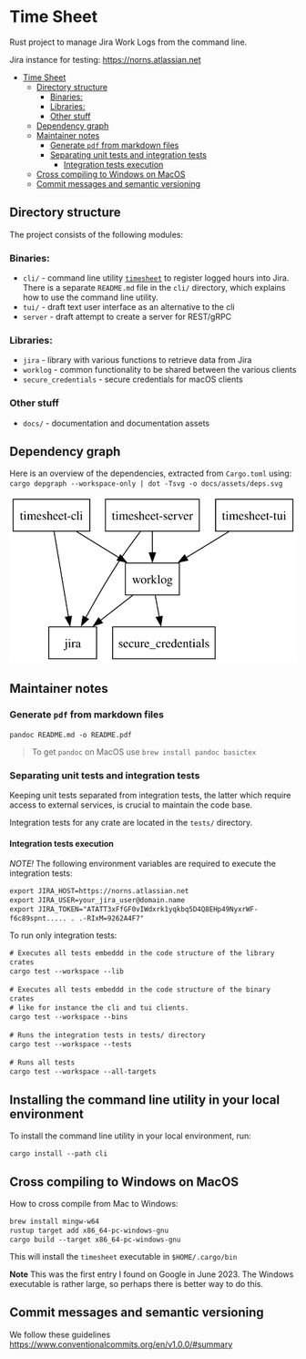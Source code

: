 
# Time Sheet

Rust project to manage Jira Work Logs from the command line.

Jira instance for testing: https://norns.atlassian.net

<!-- TOC -->
* [Time Sheet](#time-sheet)
  * [Directory structure](#directory-structure)
    * [Binaries:](#binaries)
    * [Libraries:](#libraries)
    * [Other stuff](#other-stuff)
  * [Dependency graph](#dependency-graph)
  * [Maintainer notes](#maintainer-notes)
    * [Generate `pdf` from markdown files](#generate-pdf-from-markdown-files)
    * [Separating unit tests and integration tests](#separating-unit-tests-and-integration-tests)
      * [Integration tests execution](#integration-tests-execution)
  * [Cross compiling to Windows on MacOS](#cross-compiling-to-windows-on-macos)
  * [Commit messages and semantic versioning](#commit-messages-and-semantic-versioning)
<!-- TOC -->

## Directory structure
The project consists of the following modules:

### Binaries:

* `cli/` - command line utility [`timesheet`](./cli/README.md) to register logged hours into Jira. There is a separate
           `README.md` file in the `cli/` directory, which explains how to use the command line utility.
* `tui/` - draft text user interface as an alternative to the cli
* `server` - draft attempt to create a server for REST/gRPC

### Libraries:

* `jira` - library with various functions to retrieve data from Jira
* `worklog` - common functionality to be shared between the various clients
* `secure_credentials` - secure credentials for macOS clients

### Other stuff

 - `docs/` - documentation and documentation assets

## Dependency graph

Here is an overview of the dependencies, extracted from `Cargo.toml` 
using: `cargo depgraph --workspace-only | dot -Tsvg -o docs/assets/deps.svg`

![Dependency graph](docs/assets/deps.svg)

## Maintainer notes

### Generate `pdf` from markdown files

`pandoc README.md -o README.pdf`

> To get `pandoc` on MacOS use `brew install pandoc basictex`

### Separating unit tests and integration tests

Keeping unit tests separated from integration tests, the latter which require access to external services, is 
crucial to maintain the code base.

Integration tests for any crate are located in the `tests/` directory.

#### Integration tests execution

*NOTE!* The following environment variables are required to execute the integration tests:
```shell
export JIRA_HOST=https://norns.atlassian.net
export JIRA_USER=your_jira_user@domain.name
export JIRA_TOKEN="ATATT3xFfGF0vIWdxrk1yqkbq5D4Q8EHp49NyxrWF-f6c89spnt..... . .-RIxM=9262A4F7" 
```

To run only integration tests:
```
# Executes all tests embeddd in the code structure of the library crates
cargo test --workspace --lib

# Executes all tests embeddd in the code structure of the binary crates
# like for instance the cli and tui clients. 
cargo test --workspace --bins

# Runs the integration tests in tests/ directory
cargo test --workspace --tests

# Runs all tests
cargo test --workspace --all-targets
```

## Installing the command line utility in your local environment
To install the command line utility in your local environment, run:
```shell
cargo install --path cli
```

## Cross compiling to Windows on MacOS

How to cross compile from Mac to Windows:

```shell
brew install mingw-w64
rustup target add x86_64-pc-windows-gnu
cargo build --target x86_64-pc-windows-gnu
```
This will install the `timesheet` executable in `$HOME/.cargo/bin`

**Note** This was the first entry I found on Google in June 2023. The Windows executable
is rather large, so perhaps there is better way to do this.

## Commit messages and semantic versioning

We follow these guidelines https://www.conventionalcommits.org/en/v1.0.0/#summary
